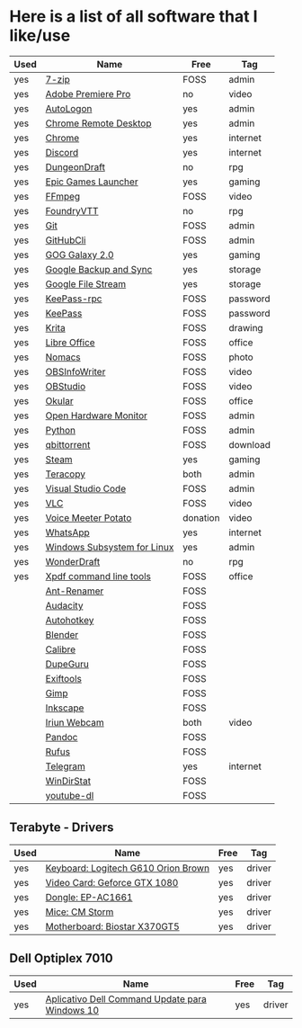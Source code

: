 # Here is a list of all software that I like/use

| Used | Name                                                                                                                                            | Free     | Tag      |
| ---- | ----------------------------------------------------------------------------------------------------------------------------------------------- | -------- | -------- |
| yes  | [7-zip](https://www.7-zip.org/download.html)                                                                                                    | FOSS     | admin    |
| yes  | [Adobe Premiere Pro](https://www.adobe.com/products/premiere.html)                                                                              | no       | video    |
| yes  | [AutoLogon](https://docs.microsoft.com/en-us/sysinternals/downloads/autologon)                                                                  | yes      | admin    |
| yes  | [Chrome Remote Desktop](https://remotedesktop.google.com/access)                                                                                | yes      | admin    |
| yes  | [Chrome](https://www.google.com/chrome)                                                                                                         | yes      | internet |
| yes  | [Discord](https://discord.com)                                                                                                                  | yes      | internet |
| yes  | [DungeonDraft](https://dungeondraft.net)                                                                                                        | no       | rpg      |
| yes  | [Epic Games Launcher](https://www.epicgames.com/unrealtournament/download)                                                                      | yes      | gaming   |
| yes  | [FFmpeg](https://ffmpeg.org)                                                                                                                    | FOSS     | video    |
| yes  | [FoundryVTT](https://foundryvtt.com)                                                                                                            | no       | rpg      |
| yes  | [Git](https://git-scm.com/downloads)                                                                                                            | FOSS     | admin    |
| yes  | [GitHubCli](https://cli.github.com)                                                                                                             | FOSS     | admin    |
| yes  | [GOG Galaxy 2.0](https://www.gog.com/galaxy)                                                                                                    | yes      | gaming   |
| yes  | [Google Backup and Sync](https://www.google.com/intl/en-GB_ALL/drive/download)                                                                  | yes      | storage  |
| yes  | [Google File Stream](https://support.google.com/a/answer/7491144?utm_medium=et&utm_source=aboutdrive&utm_content=getstarted&utm_campaign=en_gb) | yes      | storage  |
| yes  | [KeePass-rpc](https://github.com/kee-org/keepassrpc/releases)                                                                                   | FOSS     | password |
| yes  | [KeePass](https://keepass.info/download.html)                                                                                                   | FOSS     | password |
| yes  | [Krita](https://krita.org/en/download/krita-desktop)                                                                                            | FOSS     | drawing  |
| yes  | [Libre Office](https://www.libreoffice.org/download/download)                                                                                   | FOSS     | office   |
| yes  | [Nomacs](https://nomacs.org)                                                                                                                    | FOSS     | photo    |
| yes  | [OBSInfoWriter](https://github.com/partouf/OBSInfoWriter)                                                                                       | FOSS     | video    |
| yes  | [OBStudio](https://obsproject.com/download)                                                                                                     | FOSS     | video    |
| yes  | [Okular](https://kde.org/applications/office/org.kde.okular)                                                                                    | FOSS     | office   |
| yes  | [Open Hardware Monitor](https://openhardwaremonitor.org)                                                                                        | FOSS     | admin    |
| yes  | [Python](https://www.python.org/downloads/windows)                                                                                              | FOSS     | admin    |
| yes  | [qbittorrent](https://www.qbittorrent.org/download.php)                                                                                         | FOSS     | download |
| yes  | [Steam](https://store.steampowered.com/about)                                                                                                   | yes      | gaming   |
| yes  | [Teracopy](https://www.codesector.com/teracopy)                                                                                                 | both     | admin    |
| yes  | [Visual Studio Code](https://code.visualstudio.com/download)                                                                                    | FOSS     | admin    |
| yes  | [VLC](https://www.videolan.org/vlc/index.html)                                                                                                  | FOSS     | video    |
| yes  | [Voice Meeter Potato](https://www.vb-audio.com/Voicemeeter/potato.htm)                                                                          | donation | video    |
| yes  | [WhatsApp](https://www.whatsapp.com/download)                                                                                                   | yes      | internet |
| yes  | [Windows Subsystem for Linux](https://docs.microsoft.com/en-us/windows/wsl/install-win10)                                                       | yes      | admin    |
| yes  | [WonderDraft](https://www.wonderdraft.net)                                                                                                      | no       | rpg      |
| yes  | [Xpdf command line tools](https://www.xpdfreader.com/download.html)                                                                             | FOSS     | office   |
|      | [Ant-Renamer](https://antp.be/software/renamer)                                                                                                 | FOSS     |          |
|      | [Audacity](https://www.audacityteam.org)                                                                                                        | FOSS     |          |
|      | [Autohotkey](https://www.autohotkey.com)                                                                                                        | FOSS     |          |
|      | [Blender](https://www.blender.org/download)                                                                                                     | FOSS     |          |
|      | [Calibre](https://calibre-ebook.com/download_windows64)                                                                                         | FOSS     |          |
|      | [DupeGuru](https://dupeguru.voltaicideas.net)                                                                                                   | FOSS     |          |
|      | [Exiftools](https://exiftool.org/index.html)                                                                                                    | FOSS     |          |
|      | [Gimp](https://www.gimp.org/downloads)                                                                                                          | FOSS     |          |
|      | [Inkscape](https://inkscape.org)                                                                                                                | FOSS     |          |
|      | [Iriun Webcam](https://iriun.com)                                                                                                               | both     | video    |
|      | [Pandoc](https://pandoc.org/installing.html)                                                                                                    | FOSS     |          |
|      | [Rufus](https://rufus.ie)                                                                                                                       | FOSS     |          |
|      | [Telegram](https://desktop.telegram.org)                                                                                                        | yes      | internet |
|      | [WinDirStat](https://windirstat.net/download.html)                                                                                              | FOSS     |          |
|      | [youtube-dl](https://github.com/ytdl-org/youtube-dl)                                                                                            | FOSS     |          |

## Terabyte - Drivers

| Used | Name                                                                                                    | Free | Tag    |
| ---- | ------------------------------------------------------------------------------------------------------- | ---- | ------ |
| yes  | [Keyboard: Logitech G610 Orion Brown](https://www.logitechg.com/en-us/innovation/g-hub.html)            | yes  | driver |
| yes  | [Video Card: Geforce GTX 1080](https://www.nvidia.com/en-us/geforce/geforce-experience/download)        | yes  | driver |
| yes  | [Dongle: EP-AC1661](http://www.szedup.com/ep-ac1661)                                                    | yes  | driver |
| yes  | [Mice: CM Storm](https://www.coolermaster.com/catalog/peripheral/mice/spawn/#Downloads)                 | yes  | driver |
| yes  | [Motherboard: Biostar X370GT5](https://www.biostar.com.tw/app/en/mb/introduction.php?S_ID=873#download) | yes  | driver |

## Dell Optiplex 7010

| Used | Name                                                                                                                                    | Free | Tag    |
| ---- | --------------------------------------------------------------------------------------------------------------------------------------- | ---- | ------ |
| yes  | [Aplicativo Dell Command Update para Windows 10](https://www.dell.com/support/home/pt-br/product-support/product/optiplex-7010/drivers) | yes  | driver |
